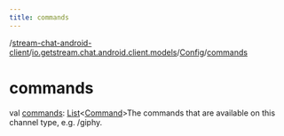 ```yaml
---
title: commands
---
```

/[stream-chat-android-client](../../index.md)/[io.getstream.chat.android.client.models](../index.md)/[Config](index.md)/[commands](commands.md)  
  
  
  
# commands  
val [commands](commands.md): [List](https://kotlinlang.org/api/latest/jvm/stdlib/kotlin.collections/-list/index.html)&lt;[Command](../Command/index.md)&gt;The commands that are available on this channel type, e.g. /giphy.
